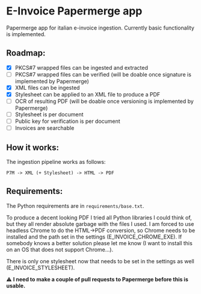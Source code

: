 # E-Invoice Papermerge app
Papermerge app for italian e-invoice ingestion. Currently basic functionality is implemented.

## Roadmap:

- [x] PKCS#7 wrapped files can be ingested and extracted
- [ ] PKCS#7 wrapped files can be verified (will be doable once signature is implemented by Papermerge)
- [x] XML files can be ingested
- [x] Stylesheet can be applied to an XML file to produce a PDF
- [ ] OCR of resulting PDF (will be doable once versioning is implemented by Papermerge)
- [ ] Stylesheet is per document
- [ ] Public key for verification is per document
- [ ] Invoices are searchable

## How it works:

The ingestion pipeline works as follows:

```P7M -> XML (+ Stylesheet) -> HTML -> PDF```

## Requirements:

The Python requirements are in ```requirements/base.txt```.

To produce a decent looking PDF I tried all Python libraries I could think of, but they all render absolute garbage with the files I used. I am forced to use headless Chrome to do the HTML->PDF conversion, so Chrome needs to be installed and the path set in the settings (E_INVOICE_CHROME_EXE). If somebody knows a better solution please let me know (I want to install this on an OS that does not support Chrome...).

There is only one stylesheet now that needs to be set in the settings as well (E_INVOICE_STYLESHEET).

:warning: **I need to make a couple of pull requests to Papermerge before this is usable.**